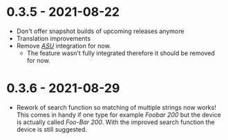 # 0.3.5 - 2021-08-22

* Don't offer snapshot builds of upcoming releases anymore
* Translation improvements
* Remove [*ASU*](https://github.com/aparcar/asu/) integration for now.
  * The feature wasn't fully integrated therefore it should be removed for now.

# 0.3.6 - 2021-08-29

* Rework of search function so matching of multiple strings now works! This
  comes in handy if one type for example *Foobar 200* but the device is
  actually called *Foo-Bar 200*. With the improved search function the device
  is still suggested.
